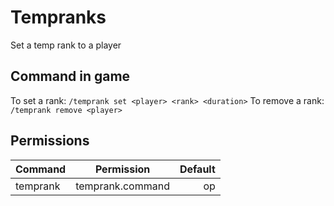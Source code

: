 # Tempranks
Set a temp rank to a player

## Command in game
To set a rank: `/temprank set <player> <rank> <duration>`
To remove a rank: `/temprank remove <player>`

## Permissions
| Command  | Permission | Default |
| :------------ |:---------------:| -----:|
|temprank|temprank.command|op|
